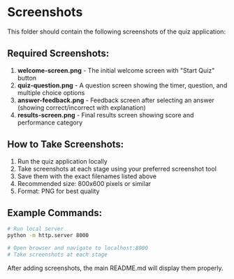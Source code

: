 # Screenshots

This folder should contain the following screenshots of the quiz application:

## Required Screenshots:

1. **welcome-screen.png** - The initial welcome screen with "Start Quiz" button
2. **quiz-question.png** - A question screen showing the timer, question, and multiple choice options
3. **answer-feedback.png** - Feedback screen after selecting an answer (showing correct/incorrect with explanation)
4. **results-screen.png** - Final results screen showing score and performance category

## How to Take Screenshots:

1. Run the quiz application locally
2. Take screenshots at each stage using your preferred screenshot tool
3. Save them with the exact filenames listed above
4. Recommended size: 800x600 pixels or similar
5. Format: PNG for best quality

## Example Commands:

```bash
# Run local server
python -m http.server 8000

# Open browser and navigate to localhost:8000
# Take screenshots at each stage
```

After adding screenshots, the main README.md will display them properly.